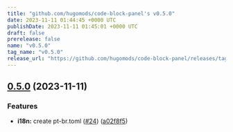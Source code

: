 ```yaml
---
title: "github.com/hugomods/code-block-panel's v0.5.0"
date: 2023-11-11 01:44:45 +0000 UTC
publishDate: 2023-11-11 01:45:01 +0000 UTC
draft: false
prerelease: false
name: "v0.5.0"
tag_name: "v0.5.0"
release_url: "https://github.com/hugomods/code-block-panel/releases/tag/v0.5.0"
---
```


## [0.5.0](https://github.com/hugomods/code-block-panel/compare/v0.4.0...v0.5.0) (2023-11-11)


### Features

* **i18n:** create pt-br.toml ([#24](https://github.com/hugomods/code-block-panel/issues/24)) ([a02f8f5](https://github.com/hugomods/code-block-panel/commit/a02f8f517feed24273880c9b3dcc977f268d06b6))
